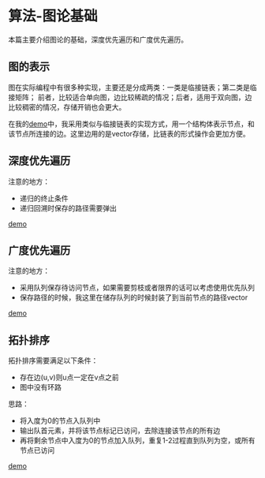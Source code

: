 # 算法-图论基础

本篇主要介绍图论的基础，深度优先遍历和广度优先遍历。

## 图的表示

图在实际编程中有很多种实现，主要还是分成两类：一类是临接链表；第二类是临接矩阵；
前者，比较适合单向图，边比较稀疏的情况；后者，适用于双向图，边比较稠密的情况，存储开销也会更大。

在我的[demo](./demo/algorithm/graph_base)中，我采用类似与临接链表的实现方式，用一个结构体表示节点，和该节点所连接的边。这里边用的是vector存储，比链表的形式操作会更加方便。

## 深度优先遍历

注意的地方：
  
- 递归的终止条件
- 递归回溯时保存的路径需要弹出

[demo](./demo/algorithm/graph_base/DFS.cpp)

## 广度优先遍历

注意的地方：

- 采用队列保存待访问节点，如果需要剪枝或者限界的话可以考虑使用优先队列
- 保存路径的时候，我这里在储存队列的时候封装了到当前节点的路径vector

[demo](./demo/algorithm/graph_base/BFS.cpp)

## 拓扑排序
拓扑排序需要满足以下条件：

- 存在边(u,v)则u点一定在v点之前
- 图中没有环路

思路： 
- 将入度为0的节点入队列中
- 输出队首元素，并将该节点标记已访问，去除连接该节点的所有边
- 再将剩余节点中入度为0的节点加入队列，重复1-2过程直到队列为空，或所有节点已访问

[demo](./demo/algorithm/graph_tupo_sort)
